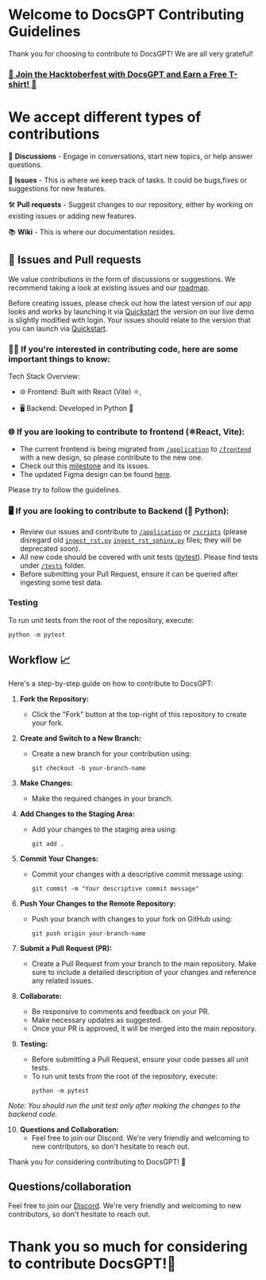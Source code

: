 # Welcome to DocsGPT Contributing Guidelines

Thank you for choosing to contribute to DocsGPT! We are all very grateful! 

### [🎉 Join the Hacktoberfest with DocsGPT and Earn a Free T-shirt! 🎉](https://github.com/arc53/DocsGPT/blob/main/HACKTOBERFEST.md)

# We accept different types of contributions

📣 **Discussions** - Engage in conversations, start new topics, or help answer questions.

🐞 **Issues** - This is where we keep track of tasks. It could be bugs,fixes or suggestions for new features.

🛠️ **Pull requests** - Suggest changes to our repository, either by working on existing issues or adding new features.

📚 **Wiki** - This is where our documentation resides.


## 🐞 Issues and Pull requests

We value contributions in the form of discussions or suggestions. We recommend taking a look at existing issues and our [roadmap](https://github.com/orgs/arc53/projects/2).

Before creating issues, please check out how the latest version of our app looks and works by launching it via [Quickstart](https://github.com/arc53/DocsGPT#quickstart) the version on our live demo is slightly modified with login. Your issues should relate to the version that you can launch via [Quickstart](https://github.com/arc53/DocsGPT#quickstart).

### 👨‍💻 If you're interested in contributing code, here are some important things to know:

Tech Stack Overview:

- 🌐 Frontend: Built with React (Vite) ⚛️,

- 🖥 Backend: Developed in Python 🐍

### 🌐 If you are looking to contribute to frontend (⚛️React, Vite):

- The current frontend is being migrated from [`/application`](https://github.com/arc53/DocsGPT/tree/main/application) to [`/frontend`](https://github.com/arc53/DocsGPT/tree/main/frontend) with a new design, so please contribute to the new one.
- Check out this [milestone](https://github.com/arc53/DocsGPT/milestone/1) and its issues.
- The updated Figma design can be found [here](https://www.figma.com/file/OXLtrl1EAy885to6S69554/DocsGPT?node-id=0%3A1&t=hjWVuxRg9yi5YkJ9-1).

Please try to follow the guidelines.

### 🖥 If you are looking to contribute to Backend (🐍 Python):

- Review our issues and contribute to [`/application`](https://github.com/arc53/DocsGPT/tree/main/application) or [`/scripts`](https://github.com/arc53/DocsGPT/tree/main/scripts) (please disregard old [`ingest_rst.py`](https://github.com/arc53/DocsGPT/blob/main/scripts/old/ingest_rst.py) [`ingest_rst_sphinx.py`](https://github.com/arc53/DocsGPT/blob/main/scripts/old/ingest_rst_sphinx.py) files; they will be deprecated soon).
- All new code should be covered with unit tests ([pytest](https://github.com/pytest-dev/pytest)). Please find tests under [`/tests`](https://github.com/arc53/DocsGPT/tree/main/tests) folder.
- Before submitting your Pull Request, ensure it can be queried after ingesting some test data.
  
### Testing

To run unit tests from the root of the repository, execute:
```
python -m pytest
```

## Workflow 📈

Here's a step-by-step guide on how to contribute to DocsGPT:

1. **Fork the Repository:**
   - Click the "Fork" button at the top-right of this repository to create your fork.

2. **Create and Switch to a New Branch:**
   - Create a new branch for your contribution using:
     ```shell
     git checkout -b your-branch-name
     ```

3. **Make Changes:**
   - Make the required changes in your branch.

4. **Add Changes to the Staging Area:**
   - Add your changes to the staging area using:
     ```shell
     git add .
     ```

5. **Commit Your Changes:**
   - Commit your changes with a descriptive commit message using:
     ```shell
     git commit -m "Your descriptive commit message"
     ```

6. **Push Your Changes to the Remote Repository:**
   - Push your branch with changes to your fork on GitHub using:
     ```shell
     git push origin your-branch-name
     ```

7. **Submit a Pull Request (PR):**
   - Create a Pull Request from your branch to the main repository. Make sure to include a detailed description of your changes and reference any related issues.

8. **Collaborate:**
   - Be responsive to comments and feedback on your PR.
   - Make necessary updates as suggested.
   - Once your PR is approved, it will be merged into the main repository.

9. **Testing:**
   - Before submitting a Pull Request, ensure your code passes all unit tests.
   - To run unit tests from the root of the repository, execute:
     ```shell
     python -m pytest
     ```

*Note: You should run the unit test only after making the changes to the backend code.*

10. **Questions and Collaboration:**
    - Feel free to join our Discord. We're very friendly and welcoming to new contributors, so don't hesitate to reach out.

Thank you for considering contributing to DocsGPT! 🙏

## Questions/collaboration
Feel free to join our [Discord](https://discord.gg/n5BX8dh8rU). We're very friendly and welcoming to new contributors, so don't hesitate to reach out.
# Thank you so much for considering to contribute DocsGPT!🙏
